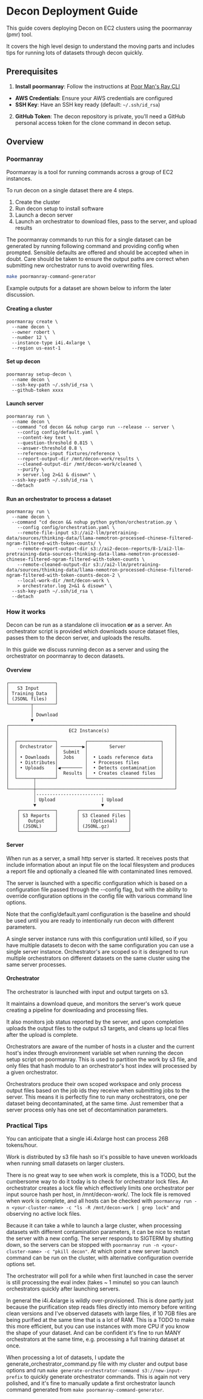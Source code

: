 # Decon Deployment Guide

This guide covers deploying Decon on EC2 clusters using the poormanray (pmr) tool.

It covers the high level design to understand the moving parts and includes tips for running lots of datasets through decon quickly.

## Prerequisites

1. **Install poormanray**: Follow the instructions at [Poor Man's Ray CLI](https://github.com/allenai/olmo-cookbook/blob/main/README.md#poor-mans-ray-cli)
  - **AWS Credentials**: Ensure your AWS credentials are configured
  - **SSH Key**: Have an SSH key ready (default: `~/.ssh/id_rsa`)

2. **GitHub Token**: The decon repository is private, you'll need a GitHub personal access token for the clone command in decon setup.

## Overview

### Poormanray

Poormanray is a tool for running commands across a group of EC2 instances.

To run decon on a single dataset there are 4 steps.

1. Create the cluster
2. Run decon setup to install software
3. Launch a decon server
4. Launch an orchestrator to download files, pass to the server, and upload results

The poormanray commands to run this for a single dataset can be generated by running following command and providing config when prompted. Sensible defaults are offered and should be accepted when in doubt. Care should be taken to ensure the output paths are correct when submitting new orchestrator runs to avoid overwriting files.

```bash
make poormanray-command-generator
```

Example outputs for a dataset are shown below to inform the later discussion.

#### Creating a cluster

```
poormanray create \
  --name decon \
  --owner robert \
  --number 12 \
  --instance-type i4i.4xlarge \
  --region us-east-1
```

#### Set up decon

```
poormanray setup-decon \
  --name decon \
  --ssh-key-path ~/.ssh/id_rsa \
  --github-token xxxx
```

#### Launch server

```
poormanray run \
  --name decon \
  --command "cd decon && nohup cargo run --release -- server \
    --config config/default.yaml \
    --content-key text \
    --question-threshold 0.815 \
    --answer-threshold 0.8 \
    --reference-input fixtures/reference \
    --report-output-dir /mnt/decon-work/results \
    --cleaned-output-dir /mnt/decon-work/cleaned \
    --purify \
    > server.log 2>&1 & disown" \
  --ssh-key-path ~/.ssh/id_rsa \
  --detach
```

#### Run an orchestrator to process a dataset

```
poormanray run \
  --name decon \
  --command "cd decon && nohup python python/orchestration.py \
    --config config/orchestration.yaml \
    --remote-file-input s3://ai2-llm/pretraining-data/sources/thinking-data/llama-nemotron-processed-chinese-filtered-ngram-filtered-with-token-counts/ \
    --remote-report-output-dir s3://ai2-decon-reports/8-1/ai2-llm-pretraining-data-sources-thinking-data-llama-nemotron-processed-chinese-filtered-ngram-filtered-with-token-counts \
    --remote-cleaned-output-dir s3://ai2-llm/pretraining-data/sources/thinking-data/llama-nemotron-processed-chinese-filtered-ngram-filtered-with-token-counts-decon-2 \
    --local-work-dir /mnt/decon-work \
    > orchestrator.log 2>&1 & disown" \
  --ssh-key-path ~/.ssh/id_rsa \
  --detach
```

### How it works

Decon can be run as a standalone cli invocation **or** as a server. An orchestrator script is provided which downloads source dataset files, passes them to the decon server, and uploads the results.

In this guide we discuss running decon as a server and using the orchestrator on poormanray to decon datasets.

#### Overview

```
┌─────────────────┐
│   S3 Input      │
│ Training Data   │
│ (JSONL files)   │
└────────┬────────┘
         │
         │ Download
         ▼
┌─────────────────────────────────────────────────────────────┐
│                      EC2 Instance(s)                        │
│                                                             │
│  ┌──────────────┐          ┌───────────────────────────┐    │
│  │ Orchestrator │ ────────▶│        Server             │    │
│  │              │  Submit  │                           │    │
│  │ • Downloads  │  Jobs    │  • Loads reference data   │    │
│  │ • Distributes│          │  • Processes files        │    │
│  │ • Uploads    │◀──────── │  • Detects contamination  │    │
│  │              │  Results │  • Creates cleaned files  │    │
│  └──────┬───────┘          └───────────────────────────┘    │
│         │                                                   │
└─────────┼───────────────────────────────────────────────────┘
          │-------------------------
          │ Upload                 | Upload
          ▼                        ▼
    ┌─────────────┐       ┌──────────────────┐
    │ S3 Reports  │       │ S3 Cleaned Files │
    │   Output    │       │    (Optional)    │
    │ (JSONL)     │       │ (JSONL.gz)       │
    └─────────────┘       └──────────────────┘
```

#### Server

When run as a server, a small http server is started. It receives posts that include information about an input file on the local filesystem and produces a report file and optionally a cleaned file with contaminated lines removed.

The server is launched with a specific configuration which is based on a configuration file passed through the --config flag, but with the ability to override configuration options in the config file with various command line options.

Note that the config/default.yaml configuration is the baseline and should be used until you are ready to intentionally run decon with different parameters.

A single server instance runs with this configuration until killed, so if you have multiple datasets to decon with the same configuration you can use a single server instance. Orchestrator's are scoped so it is designed to run multiple orchestrators on different datasets on the same cluster using the same server processes.

#### Orchestrator

The orchestrator is launched with input and output targets on s3.

It maintains a download queue, and monitors the server's work queue creating a pipeline for downloading and processing files.

It also monitors job status reported by the server, and upon completion uploads the output files to the output s3 targets, and cleans up local files after the upload is complete.

Orchestrators are aware of the number of hosts in a cluster and the current host's index through environment variable set when running the decon setup script on poormanray. This is used to partition the work by s3 file, and only files that hash modulo to an orchestrator's host index will processed by a given orchestrator.

Orchestrators produce their own scoped workspace and only process output files based on the job ids they receive when submitting jobs to the server. This means it is perfectly fine to run many orchestrators, one per dataset being decontaminated, at the same time. Just remember that a server process only has one set of decontamination parameters.

### Practical Tips

You can anticipate that a single i4i.4xlarge host can process 26B tokens/hour.

Work is distributed by s3 file hash so it's possible to have uneven workloads when running small datasets on larger clusters.

There is no great way to see when work is complete, this is a TODO, but the cumbersome way to do it today is to check for orchestrator lock files. An orchestrator creates a lock file which effectively limits one orchestrator per input source hash per host, in /mnt/decon-work/<workspace-hash>. The lock file is removed when work is complete, and all hosts can be checked with `poormanray run -n <your-cluster-name> -c "ls -R /mnt/decon-work | grep lock"` and observing no active lock files.

Because it can take a while to launch a large cluster, when processing datasets with different contamination parameters, it can be nice to restart the server with a new config. The server responds to SIGTERM by shutting down, so the servers can be stopped with `poormanray run -n <your-cluster-name> -c "pkill decon"`. At which point a new server launch command can be run on the cluster, with alternative configuration override options set.

The orchestrator will poll for a while when first launched in case the server is still processing the eval index (takes ~ 1 minute) so you can launch orchestrators quickly after launching servers.

In general the i4i.4xlarge is wildly over-provisioned. This is done partly just because the purification step reads files directly into memory before writing clean versions and I've observed datasets with large files, if 10 7GB files are being purified at the same time that is a lot of RAM. This is a TODO to make this more efficient, but you can use instances with more CPU if you know the shape of your dataset. And can be confident it's fine to run MANY orchestrators at the same time, e.g. processing a full training dataset at once.

When processing a lot of datasets, I update the generate_orchestrator_command.py file with my cluster and output base options and run `make generate-orchestrator-command s3://new-input-prefix` to quickly generate orchestrator commands. This is again not very polished, and it's fine to manually update a first orchestrator launch command generated from `make poormanray-command-generator`.

